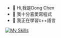 - 👋 Hi,我是Dong Chen
- 👀 我十分喜愛寫程式
- 🌱 我正在學習c++語言


[![My Skills](https://skillicons.dev/icons?i=vscode,py,js,html,css,arduino,c,discord,firebase,flask,github,jquery,nodejs&perline=5)](https://skillicons.dev)
